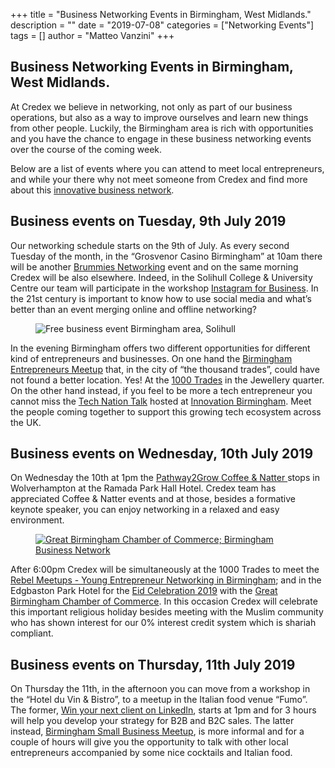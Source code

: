 +++
title = "Business Networking Events in Birmingham, West Midlands."
description = ""
date = "2019-07-08"
categories = ["Networking Events"]
tags = []
author = "Matteo Vanzini"
+++


## Business Networking Events in Birmingham, West Midlands.


At Credex we believe in networking, not only as part of our business operations, but also as a way to improve ourselves and learn new things from other people. Luckily, the Birmingham area is rich with opportunities and you have the chance to engage in these business networking events over the course of the coming week.

Below are a list of  events where you can attend to meet local entrepreneurs, and while your there why not meet someone from Credex and find more about this [innovative business network](https://credex.network/).

## Business events on Tuesday, 9th July 2019

Our networking schedule starts on the 9th of July. As every second Tuesday of the month, in the “Grosvenor Casino Birmingham” at 10am there will be another [Brummies Networking](https://brummies-networking.co.uk/) event and on the same morning Credex will be also elsewhere. Indeed, in the Solihull College &amp; University Centre our team will participate in the workshop [Instagram for Business](https://www.eventbrite.co.uk/e/instagram-for-business-tickets-64167518776). In the 21st century is important to know how to use social media and what’s better than an event merging online and offline networking?

<figure class="wp-block-image"><img alt="Free business event Birmingham area, Solihull" class="wp-image-3880" src="https://credex.network/wp-content/uploads/2019/07/instagram4business.jpeg"/></figure>

In the evening Birmingham offers two different opportunities for different kind of entrepreneurs and businesses. On one hand the [Birmingham Entrepreneurs Meetup](https://www.meetup.com/Birmingham-Entrepreneurs-Meetup-Group/events/qmtsgqyzkbmb/) that, in the city of “the thousand trades”, could have not found a better location. Yes! At the [1000 Trades](http://1000trades.org.uk/) in the Jewellery quarter. On the other hand instead, if you feel to be more a tech entrepreneur you cannot miss the [Tech Nation Talk](https://technation.io/events/tech-nation-talks-midlands-60865550500/) hosted at [Innovation Birmingham](https://www.innovationbham.com/). Meet the people coming together to support this growing tech ecosystem across the UK.

## Business events on Wednesday, 10th July 2019

On Wednesday the 10th at 1pm the [Pathway2Grow Coffee &amp; Natter ](https://www.eventbrite.co.uk/e/wolverhampton-coffee-natter-free-business-networking-wed-10th-july-2019-tickets-62137419695?ref=ecal)stops in Wolverhampton at the Ramada Park Hall Hotel. Credex team has appreciated Coffee &amp; Natter events and at those, besides a formative keynote speaker, you can enjoy networking in a relaxed and easy environment.

<figure class="wp-block-image"><a href="https://www.greaterbirminghamchambers.com/" rel="noreferrer noopener" target="_blank"><img alt="Great Birmingham Chamber of Commerce; Birmingham Business Network" class="wp-image-3881" src="https://credex.network/wp-content/uploads/2019/07/gbcc-logo-1.png"/></a></figure>

After 6:00pm Credex will be simultaneously at the 1000 Trades to meet the [Rebel Meetups - Young Entrepreneur Networking in Birmingham](https://www.meetup.com/rebel-meetups-young-entrepreneur-networking-birmingham/events/261507873/); and in the Edgbaston Park Hotel for the [Eid Celebration 2019](https://www.greaterbirminghamchambers.com/networking-events/events-calendar/listing/networking-eid-celebration-2019/details) with the [Great Birmingham Chamber of Commerce](https://www.greaterbirminghamchambers.com/). In this occasion Credex will celebrate this important religious holiday besides meeting with the Muslim community who has shown interest for our 0% interest credit system which is shariah compliant.

## Business events on Thursday, 11th July 2019

On Thursday the 11th, in the afternoon you can move from a workshop in the “Hotel du Vin &amp; Bistro”, to a meetup in the Italian food venue “Fumo”. The former, [Win your next client on LinkedIn](https://www.eventbrite.co.uk/e/win-your-next-client-on-linkedin-birmingham-sell-more-close-more-and-win-more-business-through-tickets-57800892024?aff=ebdssbdestsearch), starts at 1pm and for 3 hours will help you develop your strategy for B2B and B2C sales. The latter instead, [Birmingham Small Business Meetup](https://www.meetup.com/it-IT/Birmingham-Small-Business-Meetup/events/nrfxvqyzkbgb/), is more informal and for a couple of hours will give you the opportunity to talk with other local entrepreneurs accompanied by some nice cocktails and Italian food.
